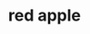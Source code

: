---
layout: smileys&emotion
title: red apple
emoji: red_apple
permalink: 🍎.html
image: assets/img/3moji/red_apple.png
---